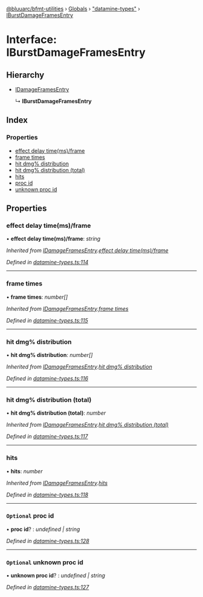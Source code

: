 [@bluuarc/bfmt-utilities](../README.md) › [Globals](../globals.md) › ["datamine-types"](../modules/_datamine_types_.md) › [IBurstDamageFramesEntry](_datamine_types_.iburstdamageframesentry.md)

# Interface: IBurstDamageFramesEntry

## Hierarchy

* [IDamageFramesEntry](_datamine_types_.idamageframesentry.md)

  ↳ **IBurstDamageFramesEntry**

## Index

### Properties

* [effect delay time(ms)/frame](_datamine_types_.iburstdamageframesentry.md#effect-delay-time(ms)/frame)
* [frame times](_datamine_types_.iburstdamageframesentry.md#frame-times)
* [hit dmg% distribution](_datamine_types_.iburstdamageframesentry.md#hit-dmg%-distribution)
* [hit dmg% distribution (total)](_datamine_types_.iburstdamageframesentry.md#hit-dmg%-distribution-(total))
* [hits](_datamine_types_.iburstdamageframesentry.md#hits)
* [proc id](_datamine_types_.iburstdamageframesentry.md#optional-proc-id)
* [unknown proc id](_datamine_types_.iburstdamageframesentry.md#optional-unknown-proc-id)

## Properties

###  effect delay time(ms)/frame

• **effect delay time(ms)/frame**: *string*

*Inherited from [IDamageFramesEntry](_datamine_types_.idamageframesentry.md).[effect delay time(ms)/frame](_datamine_types_.idamageframesentry.md#effect-delay-time(ms)/frame)*

*Defined in [datamine-types.ts:114](https://github.com/BluuArc/bfmt-utilities/blob/71cd4d1/src/datamine-types.ts#L114)*

___

###  frame times

• **frame times**: *number[]*

*Inherited from [IDamageFramesEntry](_datamine_types_.idamageframesentry.md).[frame times](_datamine_types_.idamageframesentry.md#frame-times)*

*Defined in [datamine-types.ts:115](https://github.com/BluuArc/bfmt-utilities/blob/71cd4d1/src/datamine-types.ts#L115)*

___

###  hit dmg% distribution

• **hit dmg% distribution**: *number[]*

*Inherited from [IDamageFramesEntry](_datamine_types_.idamageframesentry.md).[hit dmg% distribution](_datamine_types_.idamageframesentry.md#hit-dmg%-distribution)*

*Defined in [datamine-types.ts:116](https://github.com/BluuArc/bfmt-utilities/blob/71cd4d1/src/datamine-types.ts#L116)*

___

###  hit dmg% distribution (total)

• **hit dmg% distribution (total)**: *number*

*Inherited from [IDamageFramesEntry](_datamine_types_.idamageframesentry.md).[hit dmg% distribution (total)](_datamine_types_.idamageframesentry.md#hit-dmg%-distribution-(total))*

*Defined in [datamine-types.ts:117](https://github.com/BluuArc/bfmt-utilities/blob/71cd4d1/src/datamine-types.ts#L117)*

___

###  hits

• **hits**: *number*

*Inherited from [IDamageFramesEntry](_datamine_types_.idamageframesentry.md).[hits](_datamine_types_.idamageframesentry.md#hits)*

*Defined in [datamine-types.ts:118](https://github.com/BluuArc/bfmt-utilities/blob/71cd4d1/src/datamine-types.ts#L118)*

___

### `Optional` proc id

• **proc id**? : *undefined | string*

*Defined in [datamine-types.ts:128](https://github.com/BluuArc/bfmt-utilities/blob/71cd4d1/src/datamine-types.ts#L128)*

___

### `Optional` unknown proc id

• **unknown proc id**? : *undefined | string*

*Defined in [datamine-types.ts:127](https://github.com/BluuArc/bfmt-utilities/blob/71cd4d1/src/datamine-types.ts#L127)*
